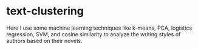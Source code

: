 # text-clustering

Here I use some machine learning techniques like k-means, PCA, logistics regression, SVM, and cosine similarity to analyze the writing styles of authors based on their novels. 

